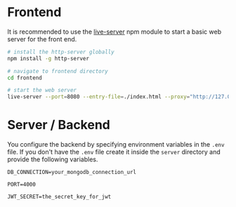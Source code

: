 # Frontend

It is recommended to use the [live-server](https://www.npmjs.com/package/live-server) npm module to start a basic web server for the front end.

```bash
# install the http-server globally
npm install -g http-server

# navigate to frontend directory
cd frontend

# start the web server
live-server --port=8080 --entry-file=./index.html --proxy="http://127.0.0.1:8080/"
```

# Server / Backend

You configure the backend by specifying environment variables in the `.env` file. If you don't have the `.env` file create it inside the `server` directory and provide the following variables.

```env
DB_CONNECTION=your_mongodb_connection_url

PORT=4000

JWT_SECRET=the_secret_key_for_jwt
```
